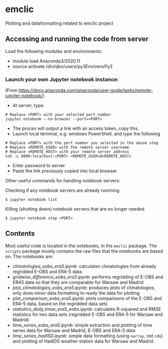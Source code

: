 # emclic
Plotting and dataformatting related to emclic project

## Accessing and running the code from server
Load the following modules and environments:  
- module load Anaconda3/2020.11
- source activate /div/qbo/users/py3Env/venvPy3

### Launch your own Jupyter notebook instance:
(From https://docs.anaconda.com/anaconda/user-guide/tasks/remote-jupyter-notebook/)
- At server, type:  
```
# Replace <PORT> with your selected port number
jupyter notebook --no-browser --port=<PORT>
```
- The proces will output a link with an access token, copy this.   
- Launch local terminal, e.g. windows PowerShell, and type the following  
```
# Replace <PORT> with the port number you selected in the above step
# Replace <REMOTE_USER> with the remote server username
# Replace <REMOTE_HOST> with your remote server address
ssh -L 8080:localhost:<PORT> <REMOTE_USER>@<REMOTE_HOST>
```
- Enter password to server
- Paste the link previously copied into local browser

Other useful commands for handling notebook servers: 

Checking if any notebook servers are already runnning
```
$ jupyter notebook list
```
Killing (shutting down) notebook servers that are no longer needed
```
$ jupyter notebook stop <PORT>
```

## Contents
Most useful code is located in the notebooks, in the `emclic` package. The `scripts` package mostly contains the raw files that the notebooks are based on. 
The notebooks are:
- *climatologies_eobs_era5.ipynb*: calculates climatologies from already regridded E-OBS and ERA-5 data.
- *gridwise_difference_eobs_ers5.ipynb*: performs regridding of E-OBS and ERA5 data so that they are comparable for Warsaw and Madrid
- *plot_climatologies_eobs_era5.ipynb*: produces plots of climatologies, only does minor data formatting to ready the data for plotting
- *plot_comparison_eobs_era5.ipynb*: plots comparisons of the E-OBS and ERA-5 data, based on the regridded data sets
- *statistics_daily_tmax_era5_eobs.ipynb*: calculates R-squared and RMSE statistics for two data sets (regridded E-OBS and ERA-5 for Warsaw and Madrid)
- *time_series_eobs_era5.ipynb*: simple extraction and plotting of time series data for Warsaw and Madrid, E-OBS and ERA-5 data
- *time_series_hadISD.ipynb*: simple data formatting (using `xarray`, not `cdo`) and plotting of HadIDS weather station data for Warsaw and Madrid. 



